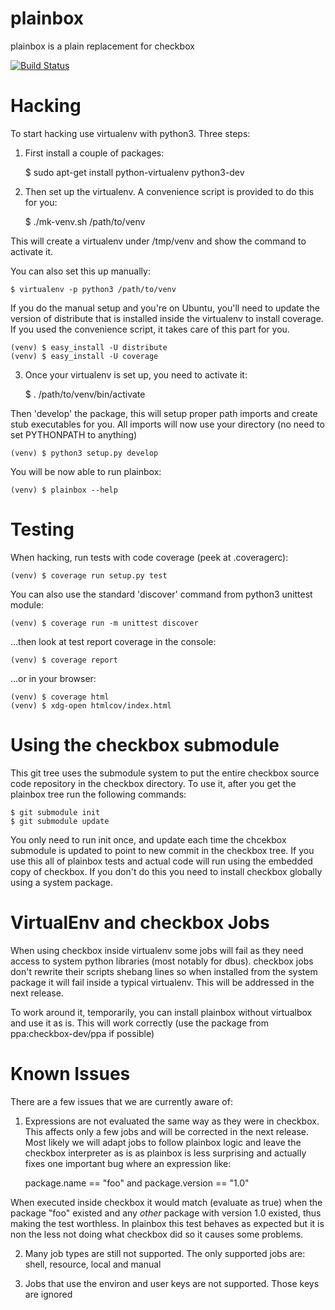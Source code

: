 plainbox
========

plainbox is a plain replacement for checkbox

[![Build Status](https://travis-ci.org/zyga/plainbox.png)](https://travis-ci.org/zyga/checkbox)


Hacking
=======

To start hacking use virtualenv with python3. Three steps:


1. First install a couple of packages:

    $ sudo apt-get install python-virtualenv python3-dev

2. Then set up the virtualenv. A convenience script is provided to do this for
   you:

    $ ./mk-venv.sh /path/to/venv

This will create a virtualenv under /tmp/venv and show the command to activate
it.

You can also set this up manually:

    $ virtualenv -p python3 /path/to/venv

If you do the manual setup and you're on  Ubuntu, you'll need to update the
version of distribute that is installed inside the virtualenv to install
coverage. If you used the convenience script, it takes care of this part for
you.

    (venv) $ easy_install -U distribute
    (venv) $ easy_install -U coverage

3. Once your virtualenv is set up, you need to activate it:

    $ . /path/to/venv/bin/activate


Then 'develop' the package, this will setup proper path imports and create stub
executables for you. All imports will now use your directory (no need to set
PYTHONPATH to anything)

    (venv) $ python3 setup.py develop

You will be now able to run plainbox:

    (venv) $ plainbox --help

Testing
=======

When hacking, run tests with code coverage (peek at .coveragerc):

    (venv) $ coverage run setup.py test

You can also use the standard 'discover' command from python3 unittest module:

    (venv) $ coverage run -m unittest discover

...then look at test report coverage in the console:

    (venv) $ coverage report

...or in your browser:

    (venv) $ coverage html
    (venv) $ xdg-open htmlcov/index.html

Using the checkbox submodule
============================

This git tree uses the submodule system to put the entire checkbox source code
repository in the checkbox directory. To use it, after you get the plainbox
tree run the following commands:

    $ git submodule init
    $ git submodule update

You only need to run init once, and update each time the chcekbox submodule is
updated to point to new commit in the checkbox tree. If you use this all of
plainbox tests and actual code will run using the embedded copy of checkbox. If
you don't do this you need to install checkbox globally using a system package.

VirtualEnv and checkbox Jobs
============================

When using checkbox inside virtualenv some jobs will fail as they need access
to system python libraries (most notably for dbus). checkbox jobs don't rewrite
their scripts shebang lines so when installed from the system package it will
fail inside a typical virtualenv. This will be addressed in the next release.

To work around it, temporarily, you can install plainbox without virtualbox and
use it as is. This will work correctly (use the package from
ppa:checkbox-dev/ppa if possible)

Known Issues
============

There are a few issues that we are currently aware of:

1) Expressions are not evaluated the same way as they were in checkbox. This
affects only a few jobs and will be corrected in the next release. Most likely
we will adapt jobs to follow plainbox logic and leave the checkbox interpreter
as is as plainbox is less surprising and actually fixes one important bug where
an expression like:

    package.name == "foo" and package.version == "1.0"

When executed inside checkbox it would match (evaluate as true) when the
package "foo" existed and any _other_ package with version 1.0 existed, thus
making the test worthless. In plainbox this test behaves as expected but it is
non the less not doing what checkbox did so it causes some problems.

2) Many job types are still not supported. The only supported jobs are: shell, resource,
local and manual

3) Jobs that use the environ and user keys are not supported. Those keys are ignored
